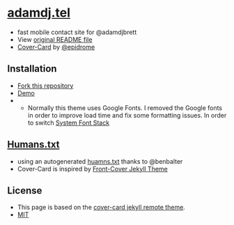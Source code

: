 # [adamdj.tel](http://adamdj.tel)
- fast mobile contact site for @adamdjbrett
- View [original README file](README-original.md)
- [Cover-Card](https://github.com/epidrome/cover-card/) by [@epidrome](https://github.com/epidrome/)

## Installation
- [Fork this repository](https://github.com/epidrome/cover-card/fork)
- [Demo](https://epidrome.github.io/cover-card)
- - Normally this theme uses Google Fonts. I removed the Google fonts in order to improve load time and fix some formatting issues. In order to switch [System Font Stack](https://css-tricks.com/snippets/css/system-font-stack/) 

## [Humans.txt](humans.txt)
- using an autogenerated [huamns.txt](huamns.txt) thanks to @benbalter
- Cover-Card is inspired by [Front-Cover Jekyll Theme](https://dashingcode.github.io/front-cover/)

## License
- This page is based on the [cover-card jekyll remote theme](https://github.com/epidrome/cover-card/tree/master).
- [MIT](https://choosealicense.com/licenses/mit/)

